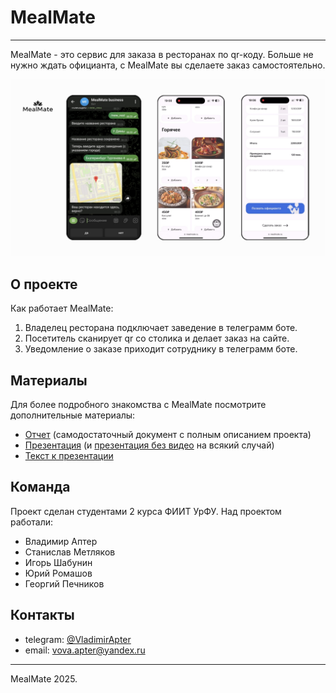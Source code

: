# MealMate

---

MealMate - это сервис для заказа в ресторанах по qr-коду.
Больше не нужно ждать официанта, с MealMate вы сделаете заказ самостоятельно.

![MealMate Logo](mealmate_image.jpg) 

## О проекте

Как работает MealMate:
1. Владелец ресторана подключает заведение в телеграмм боте.
2. Посетитель сканирует qr со столика и делает заказ на сайте.
3. Уведомление о заказе приходит сотруднику в телеграмм боте.

## Материалы
Для более подробного знакомства с MealMate посмотрите дополнительные материалы:
- [Отчет](https://docs.google.com/document/d/1iN7yBtXYOkwkvsPhK-biX7hhScydkKoQR4brpomv9VY/edit?usp=drive_link) (самодостаточный документ с полным описанием проекта)
- [Презентация](https://docs.google.com/presentation/d/1sIC5mwoeYRS8LvGpkk7ofZ4332MhIZRo/edit?usp=drive_link&ouid=107302260870037543719&rtpof=true&sd=true) (и [презентация без видео](https://docs.google.com/presentation/d/1CCCFV3HT7CSK4clU4cRW9odKIStCUy3i/edit?usp=drive_link&ouid=107302260870037543719&rtpof=true&sd=true) на всякий случай)
- [Текст к презентации](https://docs.google.com/document/d/1Q4TUEE6Ntmfugul2YH7Fi-Ch4EyQnLz3/edit?usp=drive_link&ouid=107302260870037543719&rtpof=true&sd=true)

## Команда
Проект сделан студентами 2 курса ФИИТ УрФУ.
Над проектом работали:
- Владимир Аптер
- Станислав Метляков
- Игорь Шабунин
- Юрий Ромашов
- Георгий Печников

## Контакты

- telegram: [@VladimirApter](https://t.me/VladimirApter)
- email: [vova.apter@yandex.ru](mailto:vova.apter@yandex.ru)

---

MealMate 2025.
